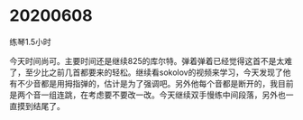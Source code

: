 # 20200608

练琴1.5小时

今天时间尚可。主要时间还是继续825的库尔特。弹着弹着已经觉得这首不是太难了，至少比之前几首都要来的轻松。继续看sokolov的视频来学习，今天发现了他有不少音都是用拇指弹的，估计是为了强调吧。另外他每个音都是断开的，我目前是两个音一组连跳，在考虑要不要改一改。今天继续双手慢练中间段落，另外也一直摸到结尾了。
